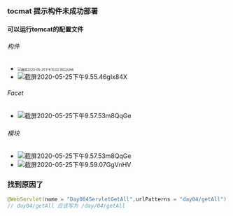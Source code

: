 ### tocmat 提示构件未成功部署
#### 可以运行tomcat的配置文件
###### 构件
- <img src="https://gitee.com/Java1123yanglei/myPictureNew/raw/master/uPic/截屏2020-05-25%20下午10.02.18G2jUh6.png" alt="截屏2020-05-25下午10.02.18G2jUh6" style="zoom:50%;" />
- ![截屏2020-05-25下午9.55.46gIx84X](https://gitee.com/Java1123yanglei/myPictureNew/raw/master/uPic/截屏2020-05-25%20下午9.55.46gIx84X.png)
###### Facet
- 	![截屏2020-05-25下午9.57.53m8QqGe](https://gitee.com/Java1123yanglei/myPictureNew/raw/master/uPic/截屏2020-05-25%20下午9.57.53m8QqGe.png)
###### 模块
- ![截屏2020-05-25下午9.57.53m8QqGe](https://gitee.com/Java1123yanglei/myPictureNew/raw/master/uPic/截屏2020-05-25%20下午9.57.53m8QqGe.png)
- ![截屏2020-05-25下午9.59.07GgVnHV](https://gitee.com/Java1123yanglei/myPictureNew/raw/master/uPic/截屏2020-05-25%20下午9.59.07GgVnHV.png)

### 找到原因了
```java
@WebServlet(name = "Day004ServletGetAll",urlPatterns = "day04/getAll")
// day04/getAll 应该写为 /day/04/getAll
```